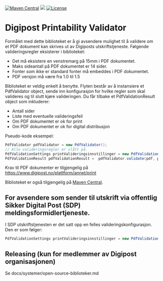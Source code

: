 [![Maven Central](https://maven-badges.herokuapp.com/maven-central/no.digipost/printability-validator/badge.svg)](https://maven-badges.herokuapp.com/maven-central/no.digipost/printability-validator)
![](https://github.com/digipost/printability-validator/workflows/Build%20snapshot/badge.svg)
[![License](https://img.shields.io/badge/license-Apache%202-blue)](https://github.com/digipost/printability-validator/blob/master/LICENCE)

# Digipost Printability Validator

Formålet med dette biblioteket er å gi avsendere mulighet til å validere om et PDF dokument kan skrives ut av Digiposts utskriftstjeneste. Følgende valideringsregler eksisterer i biblioteket:

* Det må eksistere en venstremarg på 15mm i PDF dokumentet.
* Maks sideantall på PDF dokumentet er 14 sider.
* Fonter som ikke er standard fonter må embeddes i PDF dokumentet.
* PDF versjon må være fra 1.0 til 1.5

Biblioteket er veldig enkelt å benytte. Flyten består av å instansiere et PdfValidator object, sende inn konfigurasjon for hvilke regler som skal valideres og til slutt kjøre valideringen. Du får tilbake et PdfValidationResult object som inkluderer:

* Antall sider
* Liste med eventuelle valideringsfeil
* Om PDF dokumentet er ok for print
* Om PDF dokumentet er ok for digital distribusjon

Pseudo-kode eksempel:

```java
PdfValidator pdfValidator = new PdfValidator();
// Alle valideringsregler er slått på.
PdfValidationSettings printValideringsinnstillinger = new PdfValidationSettings (true, true, true, true);
PdfValidationResult pdfValidationResult =  pdfValidator.validate(pdf, printValideringsinnstillinger);
```

Krav til PDF dokumenter er tilgjengelig på https://www.digipost.no/plattform/annet/print

Biblioteket er også tilgjengelig på [Maven Central](http://search.maven.org/#search%7Cga%7C1%7Ca%3A%22printability-validator%22).

## For avsendere som sender til utskrift via offentlig Sikker Digital Post (SDP) meldingsformidlertjeneste.

I SDP utskriftstjenesten er det satt opp en felles valideringskonfigurasjon. Den er som følger:

```java
PdfValidationSettings printValideringsinnstillinger = new PdfValidationSettings(false, true, false, true);
```

## Releasing (kun for medlemmer av Digipost organisasjonen)

Se docs/systemer/open-source-biblioteker.md
